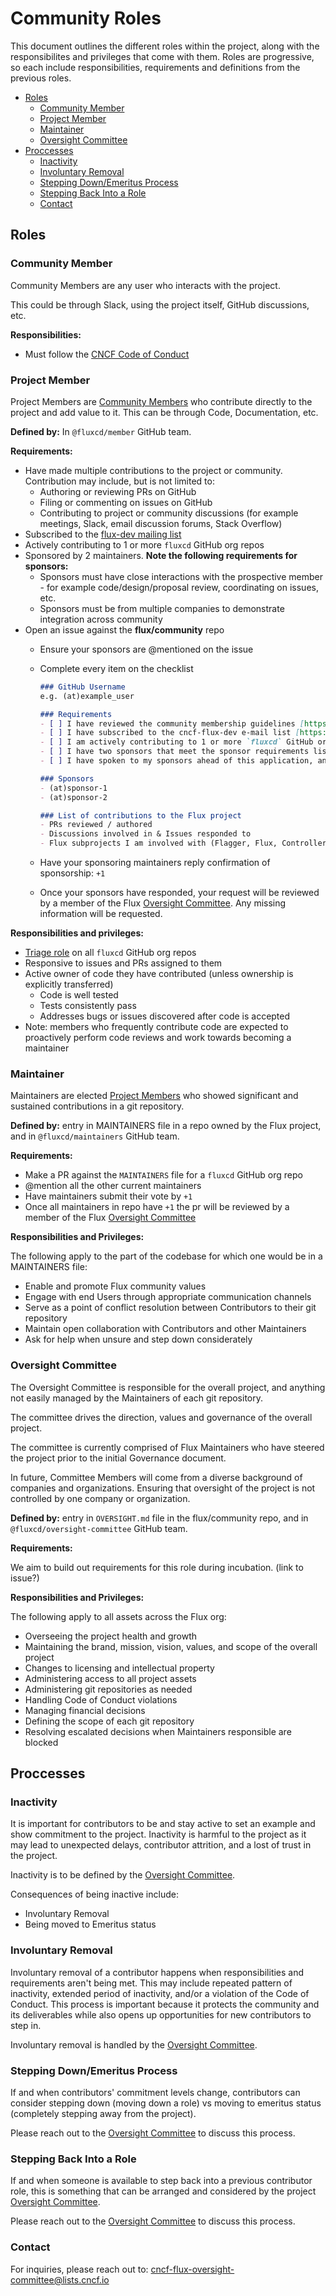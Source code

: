 <!-- see https://github.com/yzhang-gh/vscode-markdown/blob/master/README.md#table-of-contents -->
<!-- omit in toc -->
# Community Roles

This document outlines the different roles within the project, along with the responsibilites and privileges that come with them.
Roles are progressive, so each include responsibilities, requirements and definitions from the previous roles.

- [Roles](#roles)
  - [Community Member](#community-member)
  - [Project Member](#project-member)
  - [Maintainer](#maintainer)
  - [Oversight Committee](#oversight-committee)
- [Proccesses](#proccesses)
  - [Inactivity](#inactivity)
  - [Involuntary Removal](#involuntary-removal)
  - [Stepping Down/Emeritus Process](#stepping-downemeritus-process)
  - [Stepping Back Into a Role](#stepping-back-into-a-role)
  - [Contact](#contact)

## Roles

### Community Member

Community Members are any user who interacts with the project.

This could be through Slack, using the project itself, GitHub discussions, etc.

**Responsibilities:**

- Must follow the [CNCF Code of Conduct](https://github.com/cncf/foundation/blob/master/code-of-conduct.md)

### Project Member

Project Members are [Community Members][Community Member] who contribute directly to the project and add value to it.
This can be through Code, Documentation, etc.

**Defined by:** In `@fluxcd/member` GitHub team.

**Requirements:**

- Have made multiple contributions to the project or community.
  Contribution may include, but is not limited to:
  - Authoring or reviewing PRs on GitHub
  - Filing or commenting on issues on GitHub
  - Contributing to project or community discussions (for example meetings, Slack, email discussion forums, Stack Overflow)
- Subscribed to the [flux-dev mailing list](https://lists.cncf.io/g/cncf-flux-dev/join)
- Actively contributing to 1 or more `fluxcd` GitHub org repos
- Sponsored by 2 maintainers.
  **Note the following requirements for sponsors:**
  - Sponsors must have close interactions with the prospective member - for example code/design/proposal review, coordinating on issues, etc.
  - Sponsors must be from multiple companies to demonstrate integration across community
- Open an issue against the **flux/community** repo
  - Ensure your sponsors are @mentioned on the issue
  - Complete every item on the checklist

    ```markdown
    ### GitHub Username
    e.g. (at)example_user

    ### Requirements
    - [ ] I have reviewed the community membership guidelines [https://github.com/fluxcd/community/blob/main/community-roles.md](https://github.com/fluxcd/community/blob/main/community-roles.md)
    - [ ] I have subscribed to the cncf-flux-dev e-mail list [https://lists.cncf.io/g/cncf-flux-dev/join](https://lists.cncf.io/g/cncf-flux-dev/join)
    - [ ] I am actively contributing to 1 or more `fluxcd` GitHub org repos (eg. Flux, Flagger)
    - [ ] I have two sponsors that meet the sponsor requirements listed in the community membership guidelines
    - [ ] I have spoken to my sponsors ahead of this application, and they have agreed to sponsor my application

    ### Sponsors
    - (at)sponsor-1
    - (at)sponsor-2

    ### List of contributions to the Flux project
    - PRs reviewed / authored
    - Discussions involved in & Issues responded to
    - Flux subprojects I am involved with (Flagger, Flux, Controllers)
    ```

  - Have your sponsoring maintainers reply confirmation of sponsorship: `+1`
  - Once your sponsors have responded, your request will be reviewed by a member of the Flux [Oversight Committee].
    Any missing information will be requested.

**Responsibilities and privileges:**

- [Triage role](https://docs.github.com/en/organizations/managing-access-to-your-organizations-repositories/repository-permission-levels-for-an-organization#repository-access-for-each-permission-level) on all `fluxcd` GitHub org repos
- Responsive to issues and PRs assigned to them
- Active owner of code they have contributed (unless ownership is explicitly transferred)
  - Code is well tested
  - Tests consistently pass
  - Addresses bugs or issues discovered after code is accepted
- Note: members who frequently contribute code are expected to proactively perform code reviews and work towards becoming a maintainer

### Maintainer

Maintainers are elected [Project Members][Project Member] who showed significant and sustained contributions in a git repository.

**Defined by:** entry in MAINTAINERS file in a repo owned by the Flux project, and in `@fluxcd/maintainers` GitHub team.

**Requirements:**

- Make a PR against the `MAINTAINERS` file for a `fluxcd` GitHub org repo
- @mention all the other current maintainers
- Have maintainers submit their vote by `+1`
- Once all maintainers in repo have `+1` the pr will be reviewed by a member of the Flux [Oversight Committee]

**Responsibilities and Privileges:**

The following apply to the part of the codebase for which one would be in a MAINTAINERS file:

- Enable and promote Flux community values
- Engage with end Users through appropriate communication channels
- Serve as a point of conflict resolution between Contributors to their git repository
- Maintain open collaboration with Contributors and other Maintainers
- Ask for help when unsure and step down considerately

### Oversight Committee

The Oversight Committee is responsible for the overall project, and anything not easily managed by the Maintainers of each git repository.

The committee drives the direction, values and governance of the overall project.

The committee is currently comprised of Flux Maintainers who have steered the project prior to the initial Governance document.

In future, Committee Members will come from a diverse background of companies and organizations.
Ensuring that oversight of the project is not controlled by one company or organization.

**Defined by:** entry in `OVERSIGHT.md` file in the flux/community repo, and in  `@fluxcd/oversight-committee` GitHub team.

**Requirements:**

We aim to build out requirements for this role during incubation. (link to issue?)

**Responsibilities and Privileges:**

The following apply to all assets across the Flux org:

- Overseeing the project health and growth
- Maintaining the brand, mission, vision, values, and scope of the overall project
- Changes to licensing and intellectual property
- Administering access to all project assets
- Administering git repositories as needed
- Handling Code of Conduct violations
- Managing financial decisions
- Defining the scope of each git repository
- Resolving escalated decisions when Maintainers responsible are blocked

## Proccesses

### Inactivity
<!--TODO: project leads to fill in exact details for how you measure inactivity for your project-->

It is important for contributors to be and stay active to set an example and show commitment to the project.
Inactivity is harmful to the project as it may lead to unexpected delays, contributor attrition, and a lost of trust in the project.

Inactivity is to be defined by the [Oversight Committee].

Consequences of being inactive include:

- Involuntary Removal
- Being moved to Emeritus status

### Involuntary Removal

Involuntary removal of a contributor happens when responsibilities and requirements aren't being met.
This may include repeated pattern of inactivity, extended period of inactivity, and/or a violation of the Code of Conduct.
This process is important because it protects the community and its deliverables while also opens up opportunities for new contributors to step in.

Involuntary removal is handled by the [Oversight Committee].

### Stepping Down/Emeritus Process

If and when contributors' commitment levels change, contributors can consider stepping down (moving down a role) vs moving to emeritus status (completely stepping away from the project).

Please reach out to the [Oversight Committee] to discuss this process.

### Stepping Back Into a Role

If and when someone is available to step back into a previous contributor role, this is something that can be arranged and considered by the project [Oversight Committee].

Please reach out to the [Oversight Committee] to discuss this process.

### Contact

For inquiries, please reach out to: <cncf-flux-oversight-committee@lists.cncf.io>

<!-- md links -->
[Community Member]: #community-member
[Project Member]: #project-member
[Maintainer]: #maintainer
[Oversight Committee]: #oversight-committee
